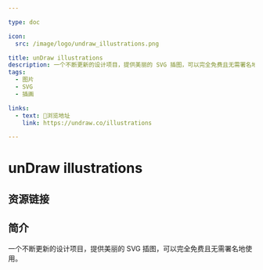 ```yaml
---

type: doc

icon:
  src: /image/logo/undraw_illustrations.png

title: unDraw illustrations
description: 一个不断更新的设计项目，提供美丽的 SVG 插图，可以完全免费且无需署名地使用。
tags:
  - 图片
  - SVG
  - 插画

links:
  - text: 🧰浏览地址
    link: https://undraw.co/illustrations

---
```


<ShowLogo />

# unDraw illustrations

<ShowTags />

<ShowBreadcrumb />

## 资源链接

<ShowLinks />

## 简介

一个不断更新的设计项目，提供美丽的 SVG 插图，可以完全免费且无需署名地使用。
